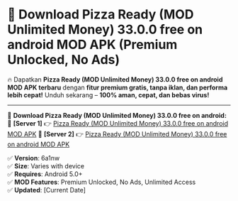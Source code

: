 # 🚀 Download Pizza Ready (MOD Unlimited Money) 33.0.0 free on android MOD APK (Premium Unlocked, No Ads)  

🔥 Dapatkan **Pizza Ready (MOD Unlimited Money) 33.0.0 free on android MOD APK terbaru** dengan **fitur premium gratis, tanpa iklan, dan performa lebih cepat!** Unduh sekarang – **100% aman, cepat, dan bebas virus!**  

---


🔽 **Download Pizza Ready (MOD Unlimited Money) 33.0.0 free on android:**  
🔹 **[Server 1]** 👉 [Pizza Ready (MOD Unlimited Money) 33.0.0 free on android MOD APK](https://apkcomod.com?title=Pizza_Ready_(MOD_Unlimited_Money)_33.0.0_free_on_android)  
🔹 **[Server 2]** 👉 [Pizza Ready (MOD Unlimited Money) 33.0.0 free on android MOD APK](https://apkcomod.com?title=Pizza_Ready_(MOD_Unlimited_Money)_33.0.0_free_on_android)  


✅ **Version**: 6a1nw  
✅ **Size**: Varies with device  
✅ **Requires**: Android 5.0+  
✅ **MOD Features**: Premium Unlocked, No Ads, Unlimited Access  
✅ **Updated**: [Current Date]  